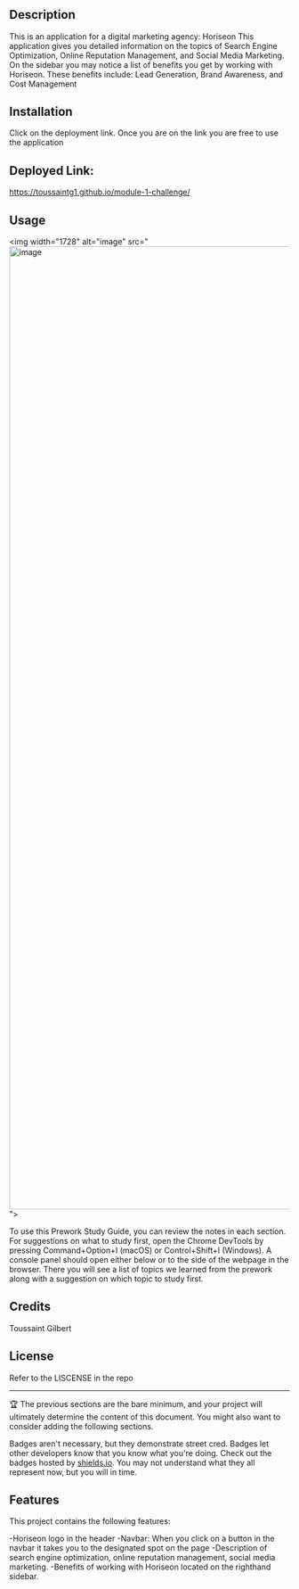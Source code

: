 # <Horiseon Digital Marketing>

## Description

This is an application for a digital marketing agency: Horiseon 
This application gives you detailed information on the topics of
Search Engine Optimization, Online Reputation Management, and 
Social Media Marketing. On the sidebar you may notice a list of 
benefits you get by working with Horiseon. These benefits 
include: Lead Generation, Brand Awareness, and Cost Management


## Installation

Click on the deployment link.
Once you are on the link you are free to use the application

## Deployed Link: 

https://toussaintg1.github.io/module-1-challenge/

## Usage

<img width="1728" alt="image" src="<img width="1728" alt="image" src="https://github.com/ToussaintG1/Portfolio/assets/133610903/7735116f-38a1-47a1-b534-5b2d3c3c86e1">
">

To use this Prework Study Guide, you can review the notes in each section. For suggestions on what to study first, open the Chrome DevTools by pressing Command+Option+I (macOS) or Control+Shift+I (Windows). A console panel should open either below or to the side of the webpage in the browser. There you will see a list of topics we learned from the prework along with a suggestion on which topic to study first.


## Credits

Toussaint Gilbert

## License

Refer to the LISCENSE in the repo

---

🏆 The previous sections are the bare minimum, and your project will ultimately determine the content of this document. You might also want to consider adding the following sections.


Badges aren't necessary, but they demonstrate street cred. Badges let other developers know that you know what you're doing. Check out the badges hosted by [shields.io](https://shields.io/). You may not understand what they all represent now, but you will in time.

## Features

This project contains the following features:
 
-Horiseon logo in the header
-Navbar: When you click on a button in the navbar it takes you to the designated spot on the page
-Description of search engine optimization, online reputation management, social media
marketing.
-Benefits of working with Horiseon located on the righthand sidebar.



